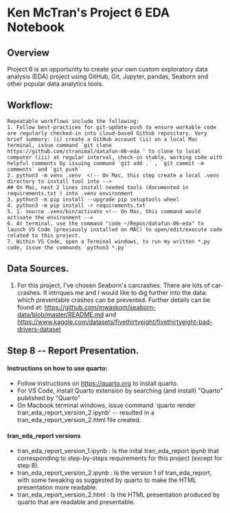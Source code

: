 # Ken McTran's Project 6 EDA Notebook

## Overview

Project 6 is an opportunity to create your own custom exploratory data analysis (EDA) project using
GitHub, Git, Jupyter, pandas, Seaborn and other popular data analytics tools.


## Workflow:
    Repeatable workflows include the following:
    1. Follow best-practices for git-update-push to ensure workable code are regularly checked-in into cloud-based Github repository. Very brief summary: (i) create a GitHub account (ii) on a local Mac terminal, issue command `git clone https://github.com/ctranimal/datafun-06-eda ' to clone to local computer (iii) at regular interval, check-in stable, working code with helpful comments by issuing command `git add .` , `git commit -m comments` and `git push`
    2. python3 -m venv .venv  <!-- On Mac, this step create a local .venv directory to install tool into --> 
    ## On Mac, next 2 lines install needed tools (documented in requirements.txt ) into .venv environment
    3. python3 -m pip install --upgrade pip setuptools wheel
    4. python3 -m pip install -r requirements.txt
    5. 1. source .venv/bin/activate <!-- On Mac, this command would activate the environment -->
    6. At terminal, use the command "code ~/Repos/datafun-06-eda" to launch VS Code (previously installed on MAC) to open/edit/execute code related to this project.
    7. Within VS Code, open a Terminal windows, to run my written *.py code, issue the commands `python3 *.py`
   
## Data Sources.
1. For this project, I've chosen Seaborn's carcrashes. There are lots of car-crashes. It intriques me and I would like to dig further into the data: which preventable crashes can be prevented. Further details can be found at: https://github.com/mwaskom/seaborn-data/blob/master/README.md and https://www.kaggle.com/datasets/fivethirtyeight/fivethirtyeight-bad-drivers-dataset 
   
## Step 8 -- Report Presentation.
#### Instructions on how to use quarto:
* Follow instructions on https://quarto.org to install quarto. 
* For VS Code, install Quarto extension by searching (and install) "Quarto" published by "Quarto"
* On Macbook terminal windows, issue command `quarto render tran_eda_report_version_2.ipynb' -- resulted in a tran_eda_report_version_2.html file created.
  
#### tran_eda_report versions
* tran_eda_report_version_1.ipynb : Is the inital tran_eda_report ipynb that corresponding to step-by-steps requirements for this project (except for step 8).
* tran_eda_report_version_2.ipynb :  Is the version 1 of tran_eda_report, with some tweaking as suggested by quarto to make the HTML presentation more readable.
* tran_eda_report_version_2.html : Is the HTML presentation produced by quarto that are readable and presentable.